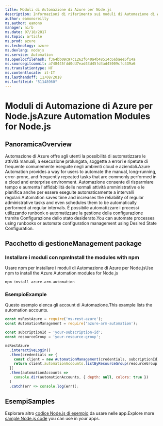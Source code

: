 ```yaml
---
title: Moduli di Automazione di Azure per Node.js
description: Informazioni di riferimento sui moduli di Automazione di Azure per Node.js
author: eamonoreilly
ms.author: eamono
manager: nirb
ms.date: 07/18/2017
ms.topic: article
ms.prod: azure
ms.technology: azure
ms.devlang: nodejs
ms.service: Automation
ms.openlocfilehash: f364bb09c97c1262f640a4b48514c6abaee5f14a
ms.sourcegitcommit: a748445fdd0dd7ead43d45fd4ad45009cfc439a6
ms.translationtype: HT
ms.contentlocale: it-IT
ms.lasthandoff: 11/08/2018
ms.locfileid: "51148960"
---
```

# <a name="azure-automation-modules-for-nodejs"></a><span data-ttu-id="55d0a-103">Moduli di Automazione di Azure per Node.js</span><span class="sxs-lookup"><span data-stu-id="55d0a-103">Azure Automation Modules for Node.js</span></span>

## <a name="overview"></a><span data-ttu-id="55d0a-104">Panoramica</span><span class="sxs-lookup"><span data-stu-id="55d0a-104">Overview</span></span>

<span data-ttu-id="55d0a-105">Automazione di Azure offre agli utenti la possibilità di automatizzare le attività manuali, a esecuzione prolungata, soggette a errori e ripetute di frequente comunemente eseguite negli ambienti cloud e aziendali.</span><span class="sxs-lookup"><span data-stu-id="55d0a-105">Azure Automation provides a way for users to automate the manual, long-running, error-prone, and frequently repeated tasks that are commonly performed in a cloud and enterprise environment.</span></span> <span data-ttu-id="55d0a-106">Automazione consente di risparmiare tempo e aumenta l'affidabilità delle normali attività amministrative e le pianifica anche per essere eseguite automaticamente a intervalli regolari.</span><span class="sxs-lookup"><span data-stu-id="55d0a-106">Automation saves time and increases the reliability of regular administrative tasks and even schedules them to be automatically performed at regular intervals.</span></span> <span data-ttu-id="55d0a-107">È possibile automatizzare i processi utilizzando runbook o automatizzare la gestione della configurazione tramite Configurazione dello stato desiderato.</span><span class="sxs-lookup"><span data-stu-id="55d0a-107">You can automate processes using runbooks or automate configuration management using Desired State Configuration.</span></span>

## <a name="management-package"></a><span data-ttu-id="55d0a-108">Pacchetto di gestione</span><span class="sxs-lookup"><span data-stu-id="55d0a-108">Management package</span></span>

### <a name="install-the-modules-with-npm"></a><span data-ttu-id="55d0a-109">Installare i moduli con npm</span><span class="sxs-lookup"><span data-stu-id="55d0a-109">Install the modules with npm</span></span>

<span data-ttu-id="55d0a-110">Usare npm per installare i moduli di Automazione di Azure per Node.js</span><span class="sxs-lookup"><span data-stu-id="55d0a-110">Use npm to install the Azure Automation modules for Node.js</span></span>

```bash
npm install azure-arm-automation
```

### <a name="example"></a><span data-ttu-id="55d0a-111">Esempio</span><span class="sxs-lookup"><span data-stu-id="55d0a-111">Example</span></span>

<span data-ttu-id="55d0a-112">Questo esempio elenca gli account di Automazione.</span><span class="sxs-lookup"><span data-stu-id="55d0a-112">This example lists the automation accounts.</span></span>

```javascript
const msRestAzure = require('ms-rest-azure');
const AutomationManagement = require('azure-arm-automation');

const subcriptionId = 'your-subscription-id';
const resourceGroup = 'your-resource-group';

msRestAzure
  .interactiveLogin()
  .then(credentials => {
    const client = new AutomationManagement(credentials, subcriptionId);
    return client.automationAccounts.listByResourceGroup(resourceGroup);
  })
  .then(automationAccounts =>
    console.dir(automationAccounts, { depth: null, colors: true })
  )
  .catch(err => console.log(err));
```

## <a name="samples"></a><span data-ttu-id="55d0a-113">Esempi</span><span class="sxs-lookup"><span data-stu-id="55d0a-113">Samples</span></span>

<span data-ttu-id="55d0a-114">Esplorare altro [codice Node.js di esempio](https://azure.microsoft.com/resources/samples/?platform=nodejs) da usare nelle app.</span><span class="sxs-lookup"><span data-stu-id="55d0a-114">Explore more [sample Node.js code](https://azure.microsoft.com/resources/samples/?platform=nodejs) you can use in your apps.</span></span>
